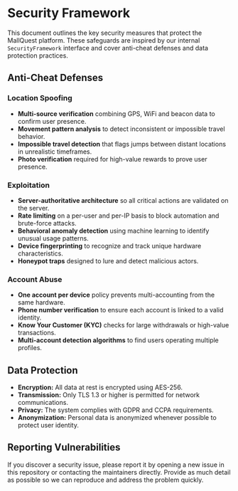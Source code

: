 # Security Framework

This document outlines the key security measures that protect the MallQuest platform. These safeguards are inspired by our internal `SecurityFramework` interface and cover anti-cheat defenses and data protection practices.

## Anti-Cheat Defenses

### Location Spoofing
- **Multi-source verification** combining GPS, WiFi and beacon data to confirm user presence.
- **Movement pattern analysis** to detect inconsistent or impossible travel behavior.
- **Impossible travel detection** that flags jumps between distant locations in unrealistic timeframes.
- **Photo verification** required for high-value rewards to prove user presence.

### Exploitation
- **Server-authoritative architecture** so all critical actions are validated on the server.
- **Rate limiting** on a per-user and per-IP basis to block automation and brute-force attacks.
- **Behavioral anomaly detection** using machine learning to identify unusual usage patterns.
- **Device fingerprinting** to recognize and track unique hardware characteristics.
- **Honeypot traps** designed to lure and detect malicious actors.

### Account Abuse
- **One account per device** policy prevents multi-accounting from the same hardware.
- **Phone number verification** to ensure each account is linked to a valid identity.
- **Know Your Customer (KYC)** checks for large withdrawals or high-value transactions.
- **Multi-account detection algorithms** to find users operating multiple profiles.

## Data Protection

- **Encryption:** All data at rest is encrypted using AES-256.
- **Transmission:** Only TLS 1.3 or higher is permitted for network communications.
- **Privacy:** The system complies with GDPR and CCPA requirements.
- **Anonymization:** Personal data is anonymized whenever possible to protect user identity.

## Reporting Vulnerabilities

If you discover a security issue, please report it by opening a new issue in this repository or contacting the maintainers directly. Provide as much detail as possible so we can reproduce and address the problem quickly.

